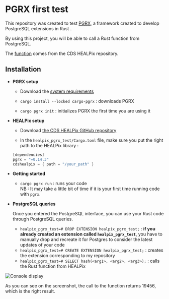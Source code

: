 # PGRX first test

This repository was created to test [PGRX](https://github.com/pgcentralfoundation/pgrx/tree/develop), a framework created to develop PostgreSQL extensions in Rust .   

By using this project, you will be able to call a Rust function from PostgreSQL.   

The [function](https://github.com/cds-astro/cds-healpix-rust/blob/ac8a3d2dd5d0e37cb1a49ea8d55ddd680e73c182/src/nested/mod.rs#L235-L237) comes from the CDS HEALPix repository.

## Installation

- **PGRX setup**  

  + Download the [system requirements](https://github.com/pgcentralfoundation/pgrx/blob/develop/README.md#system-requirements)

  + `cargo install --locked cargo-pgrx` : downloads PGRX
  
  + `cargo pgrx init` : initializes PGRX the first time you are using it
 
- **HEALPix setup**

  + Download [the CDS HEALPix GitHub repository](https://github.com/cds-astro/cds-healpix-rust.git)
    
  + In the `healpix_pgrx_test/Cargo.toml` file, make sure you put the right path to the HEALPix library :  

  ```rust
  [dependencies]  
  pgrx = "=0.14.3"  
  cdshealpix = { path = "/your_path" }
  ```

- **Getting started**

  + `cargo pgrx run` : runs your code  
    NB : It may take a little bit of time if it is your first time running code with `pgrx`.

- **PostgreSQL queries**

  Once you entered the PostgreSQL interface, you can use your Rust code through PostgreSQL queries.

  + `healpix_pgrx_test=# DROP EXTENSION healpix_pgrx_test;` : **if you already created an extension called `healpix_pgrx_test`**, you have to manually drop and recreate it for Postgres to consider the latest updates of your code
  + `healpix_pgrx_test=# CREATE EXTENSION healpix_pgrx_test;` : creates the extension corresponding to my repository
  + `healpix_pgrx_test=# SELECT hash(<arg1>, <arg2>, <arg3>);` : calls the Rust function from HEALPix

![Console display](https://github.com/user-attachments/assets/96dd26cc-0666-49f3-8b9c-bb9a5317a6e8)

As you can see on the screenshot, the call to the function returns 19456, which is the right result.
